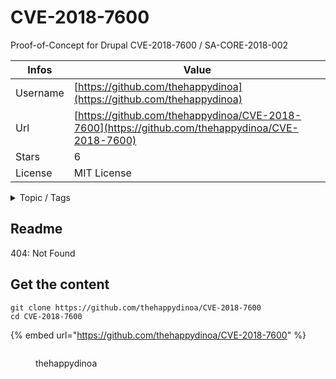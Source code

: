 # CVE-2018-7600

Proof-of-Concept for Drupal CVE-2018-7600 / SA-CORE-2018-002

| Infos    | Value                                                              |
| -------- | -------------------------------------------------------------------|
| Username | [https://github.com/thehappydinoa](https://github.com/thehappydinoa) |
| Url      | [https://github.com/thehappydinoa/CVE-2018-7600](https://github.com/thehappydinoa/CVE-2018-7600)                                               |
| Stars    | 6                                                          |
| License  | MIT License                                                        |

<details>

<summary>Topic / Tags</summary>



</details>

## Readme

404: Not Found


## Get the content

```
git clone https://github.com/thehappydinoa/CVE-2018-7600
cd CVE-2018-7600
```

{% embed url="https://github.com/thehappydinoa/CVE-2018-7600" %}

<figure><img src="https://avatars.githubusercontent.com/u/30162978?v=4" alt=""><figcaption><p>thehappydinoa</p></figcaption></figure>
